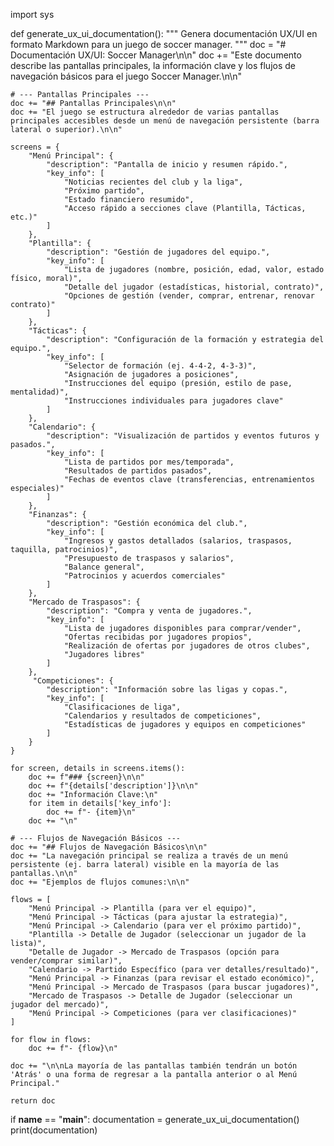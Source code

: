 import sys

def generate_ux_ui_documentation():
    """
    Genera documentación UX/UI en formato Markdown para un juego de soccer manager.
    """
    doc = "# Documentación UX/UI: Soccer Manager\n\n"
    doc += "Este documento describe las pantallas principales, la información clave y los flujos de navegación básicos para el juego Soccer Manager.\n\n"

    # --- Pantallas Principales ---
    doc += "## Pantallas Principales\n\n"
    doc += "El juego se estructura alrededor de varias pantallas principales accesibles desde un menú de navegación persistente (barra lateral o superior).\n\n"

    screens = {
        "Menú Principal": {
            "description": "Pantalla de inicio y resumen rápido.",
            "key_info": [
                "Noticias recientes del club y la liga",
                "Próximo partido",
                "Estado financiero resumido",
                "Acceso rápido a secciones clave (Plantilla, Tácticas, etc.)"
            ]
        },
        "Plantilla": {
            "description": "Gestión de jugadores del equipo.",
            "key_info": [
                "Lista de jugadores (nombre, posición, edad, valor, estado físico, moral)",
                "Detalle del jugador (estadísticas, historial, contrato)",
                "Opciones de gestión (vender, comprar, entrenar, renovar contrato)"
            ]
        },
        "Tácticas": {
            "description": "Configuración de la formación y estrategia del equipo.",
            "key_info": [
                "Selector de formación (ej. 4-4-2, 4-3-3)",
                "Asignación de jugadores a posiciones",
                "Instrucciones del equipo (presión, estilo de pase, mentalidad)",
                "Instrucciones individuales para jugadores clave"
            ]
        },
        "Calendario": {
            "description": "Visualización de partidos y eventos futuros y pasados.",
            "key_info": [
                "Lista de partidos por mes/temporada",
                "Resultados de partidos pasados",
                "Fechas de eventos clave (transferencias, entrenamientos especiales)"
            ]
        },
        "Finanzas": {
            "description": "Gestión económica del club.",
            "key_info": [
                "Ingresos y gastos detallados (salarios, traspasos, taquilla, patrocinios)",
                "Presupuesto de traspasos y salarios",
                "Balance general",
                "Patrocinios y acuerdos comerciales"
            ]
        },
        "Mercado de Traspasos": {
            "description": "Compra y venta de jugadores.",
            "key_info": [
                "Lista de jugadores disponibles para comprar/vender",
                "Ofertas recibidas por jugadores propios",
                "Realización de ofertas por jugadores de otros clubes",
                "Jugadores libres"
            ]
        },
         "Competiciones": {
            "description": "Información sobre las ligas y copas.",
            "key_info": [
                "Clasificaciones de liga",
                "Calendarios y resultados de competiciones",
                "Estadísticas de jugadores y equipos en competiciones"
            ]
        }
    }

    for screen, details in screens.items():
        doc += f"### {screen}\n\n"
        doc += f"{details['description']}\n\n"
        doc += "Información Clave:\n"
        for item in details['key_info']:
            doc += f"- {item}\n"
        doc += "\n"

    # --- Flujos de Navegación Básicos ---
    doc += "## Flujos de Navegación Básicos\n\n"
    doc += "La navegación principal se realiza a través de un menú persistente (ej. barra lateral) visible en la mayoría de las pantallas.\n\n"
    doc += "Ejemplos de flujos comunes:\n\n"

    flows = [
        "Menú Principal -> Plantilla (para ver el equipo)",
        "Menú Principal -> Tácticas (para ajustar la estrategia)",
        "Menú Principal -> Calendario (para ver el próximo partido)",
        "Plantilla -> Detalle de Jugador (seleccionar un jugador de la lista)",
        "Detalle de Jugador -> Mercado de Traspasos (opción para vender/comprar similar)",
        "Calendario -> Partido Específico (para ver detalles/resultado)",
        "Menú Principal -> Finanzas (para revisar el estado económico)",
        "Menú Principal -> Mercado de Traspasos (para buscar jugadores)",
        "Mercado de Traspasos -> Detalle de Jugador (seleccionar un jugador del mercado)",
        "Menú Principal -> Competiciones (para ver clasificaciones)"
    ]

    for flow in flows:
        doc += f"- {flow}\n"

    doc += "\n\nLa mayoría de las pantallas también tendrán un botón 'Atrás' o una forma de regresar a la pantalla anterior o al Menú Principal."

    return doc

if __name__ == "__main__":
    documentation = generate_ux_ui_documentation()
    print(documentation)
